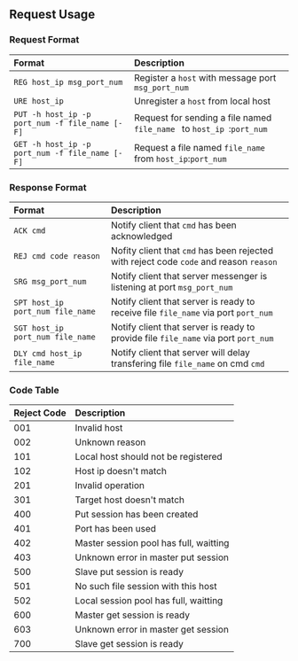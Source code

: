 ## Request Usage

### Request Format

|Format|Description
|:---|:---
|`REG host_ip msg_port_num`|Register a `host` with message port `msg_port_num`
|`URE host_ip`|Unregister a `host` from local host
|`PUT -h host_ip -p port_num -f file_name [-F]`|Request for sending a file named `file_name ` to `host_ip `:`port_num`
|`GET -h host_ip -p port_num -f file_name [-F]`|Request a file named `file_name` from `host_ip`:`port_num`

### Response Format

|Format|Description
|:---|:---
|`ACK cmd`|Notify client that `cmd` has been acknowledged
|`REJ cmd code reason`|Nofity client that `cmd` has been rejected with reject code `code` and reason `reason`
|`SRG msg_port_num`|Notify client that server messenger is listening at port `msg_port_num`
|`SPT host_ip port_num file_name`|Notify client that server is ready to receive file `file_name` via port `port_num`
|`SGT host_ip port_num file_name`|Notify client that server is ready to provide file `file_name` via port `port_num`
|`DLY cmd host_ip file_name`|Notify client that server will delay transfering file `file_name` on cmd `cmd`

### Code Table

|Reject Code|Description
|:---|:---
|001|Invalid host
|002|Unknown reason
|101|Local host should not be registered
|102|Host ip doesn't match
|201|Invalid operation
|301|Target host doesn't match
|400|Put session has been created
|401|Port has been used
|402|Master session pool has full, waitting
|403|Unknown error in master put session
|500|Slave put session is ready
|501|No such file session with this host
|502|Local session pool has full, waitting
|600|Master get session is ready
|603|Unknown error in master get session
|700|Slave get session is ready
